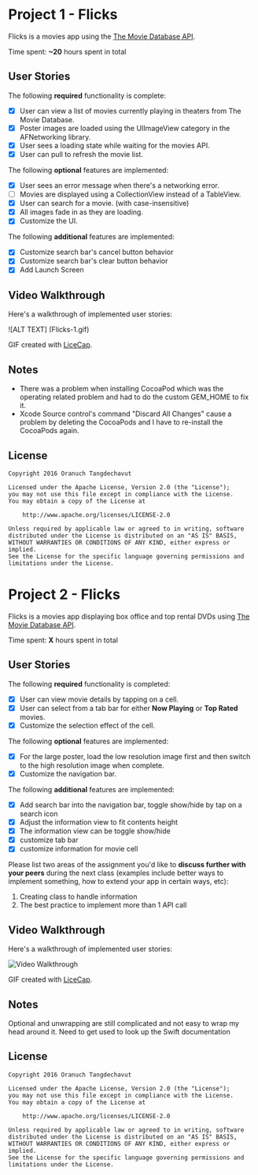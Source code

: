 # Project 1 - Flicks

Flicks is a movies app using the [The Movie Database API](http://docs.themoviedb.apiary.io/#).

Time spent: **~20** hours spent in total

## User Stories

The following **required** functionality is complete:

- [x] User can view a list of movies currently playing in theaters from The Movie Database.
- [x] Poster images are loaded using the UIImageView category in the AFNetworking library.
- [x] User sees a loading state while waiting for the movies API.
- [x] User can pull to refresh the movie list.

The following **optional** features are implemented:

- [x] User sees an error message when there's a networking error.
- [ ] Movies are displayed using a CollectionView instead of a TableView.
- [x] User can search for a movie. (with case-insensitive)
- [x] All images fade in as they are loading.
- [x] Customize the UI.

The following **additional** features are implemented:

- [x] Customize search bar's cancel button behavior
- [x] Customize search bar's clear button behavior
- [x] Add Launch Screen

## Video Walkthrough 

Here's a walkthrough of implemented user stories:


![ALT TEXT] (Flicks-1.gif)

GIF created with [LiceCap](http://www.cockos.com/licecap/).

## Notes

- There was a problem when installing CocoaPod which was the operating related problem and had to do the custom GEM_HOME to fix it.
- Xcode Source control's command "Discard All Changes" cause a problem by deleting the CocoaPods and I have to re-install the CocoaPods again.

## License

    Copyright 2016 Oranuch Tangdechavut

    Licensed under the Apache License, Version 2.0 (the "License");
    you may not use this file except in compliance with the License.
    You may obtain a copy of the License at

        http://www.apache.org/licenses/LICENSE-2.0

    Unless required by applicable law or agreed to in writing, software
    distributed under the License is distributed on an "AS IS" BASIS,
    WITHOUT WARRANTIES OR CONDITIONS OF ANY KIND, either express or implied.
    See the License for the specific language governing permissions and
    limitations under the License.
    

# Project 2 - Flicks

Flicks is a movies app displaying box office and top rental DVDs using [The Movie Database API](http://docs.themoviedb.apiary.io/#).

Time spent: **X** hours spent in total

## User Stories

The following **required** functionality is completed:

- [x] User can view movie details by tapping on a cell.
- [x] User can select from a tab bar for either **Now Playing** or **Top Rated** movies.
- [x] Customize the selection effect of the cell.

The following **optional** features are implemented:

- [x] For the large poster, load the low resolution image first and then switch to the high resolution image when complete.
- [x] Customize the navigation bar.

The following **additional** features are implemented:

- [x] Add search bar into the navigation bar, toggle show/hide by tap on a search icon
- [x] Adjust the information view to fit contents height
- [x] The information view can be toggle show/hide
- [x] customize tab bar
- [x] customize information for movie cell

Please list two areas of the assignment you'd like to **discuss further with your peers** during the next class (examples include better ways to implement something, how to extend your app in certain ways, etc):

1. Creating class to handle information
2. The best practice to implement more than 1 API call

## Video Walkthrough 

Here's a walkthrough of implemented user stories:

<img src='https://github.com/otangdec/Flicks/blob/master/Flicks-2.gif' title='Week 2 Flicks Walk Through' width='' alt='Video Walkthrough' />

GIF created with [LiceCap](http://www.cockos.com/licecap/).

## Notes

Optional and unwrapping are still complicated and not easy to wrap my head around it.
Need to get used to look up the Swift documentation

## License

    Copyright 2016 Oranuch Tangdechavut

    Licensed under the Apache License, Version 2.0 (the "License");
    you may not use this file except in compliance with the License.
    You may obtain a copy of the License at

        http://www.apache.org/licenses/LICENSE-2.0

    Unless required by applicable law or agreed to in writing, software
    distributed under the License is distributed on an "AS IS" BASIS,
    WITHOUT WARRANTIES OR CONDITIONS OF ANY KIND, either express or implied.
    See the License for the specific language governing permissions and
    limitations under the License.
